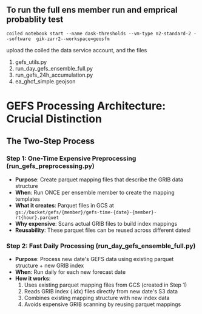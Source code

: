 ## To run the full ens member run and emprical probablity test 

```
coiled notebook start --name dask-thresholds --vm-type n2-standard-2 --software  gik-zarr2--workspace=geosfm
```
upload the coiled the data service account, and the files 

1. gefs_utils.py 
2. run_day_gefs_ensemble_full.py 
3. run_gefs_24h_accumulation.py 
4. ea_ghcf_simple.geojson

# GEFS Processing Architecture: Crucial Distinction

## The Two-Step Process

### Step 1: One-Time Expensive Preprocessing (run_gefs_preprocessing.py)
- **Purpose**: Create parquet mapping files that describe the GRIB data structure
- **When**: Run ONCE per ensemble member to create the mapping templates
- **What it creates**: Parquet files in GCS at `gs://bucket/gefs/{member}/gefs-time-{date}-{member}-rt{hour}.parquet`
- **Why expensive**: Scans actual GRIB files to build index mappings
- **Reusability**: These parquet files can be reused across different dates!

### Step 2: Fast Daily Processing (run_day_gefs_ensemble_full.py)
- **Purpose**: Process new date's GEFS data using existing parquet structure + new GRIB index
- **When**: Run daily for each new forecast date
- **How it works**:
  1. Uses existing parquet mapping files from GCS (created in Step 1)
  2. Reads GRIB index (.idx) files directly from new date's S3 data
  3. Combines existing mapping structure with new index data
  4. Avoids expensive GRIB scanning by reusing parquet mappings



